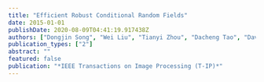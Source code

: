 ```yaml
---
title: "Efficient Robust Conditional Random Fields"
date: 2015-01-01
publishDate: 2020-08-09T04:41:19.917438Z
authors: ["Dongjin Song", "Wei Liu", "Tianyi Zhou", "Dacheng Tao", "David A. Meyer"]
publication_types: ["2"]
abstract: ""
featured: false
publication: "*IEEE Transactions on Image Processing (T-IP)*"
---
```


